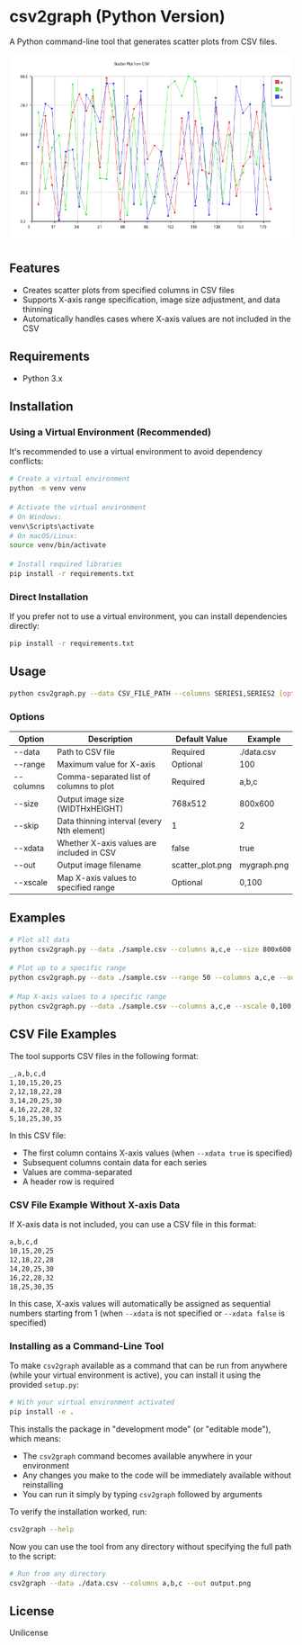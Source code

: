 # csv2graph (Python Version)

A Python command-line tool that generates scatter plots from CSV files.

![example.png](./example.png)

## Features

- Creates scatter plots from specified columns in CSV files
- Supports X-axis range specification, image size adjustment, and data thinning
- Automatically handles cases where X-axis values are not included in the CSV

## Requirements

- Python 3.x

## Installation

### Using a Virtual Environment (Recommended)

It's recommended to use a virtual environment to avoid dependency conflicts:

```bash
# Create a virtual environment
python -m venv venv

# Activate the virtual environment
# On Windows:
venv\Scripts\activate
# On macOS/Linux:
source venv/bin/activate

# Install required libraries
pip install -r requirements.txt
```

### Direct Installation

If you prefer not to use a virtual environment, you can install dependencies directly:

```bash
pip install -r requirements.txt
```

## Usage

```bash
python csv2graph.py --data CSV_FILE_PATH --columns SERIES1,SERIES2 [options]
```

### Options

| Option      | Description                               | Default Value | Example       |
|-------------|-------------------------------------------|---------------|---------------|
| --data      | Path to CSV file                          | Required      | ./data.csv    |
| --range     | Maximum value for X-axis                  | Optional      | 100           |
| --columns   | Comma-separated list of columns to plot   | Required      | a,b,c         |
| --size      | Output image size (WIDTHxHEIGHT)          | 768x512       | 800x600       |
| --skip      | Data thinning interval (every Nth element)| 1             | 2             |
| --xdata     | Whether X-axis values are included in CSV | false         | true          |
| --out       | Output image filename                     | scatter_plot.png | mygraph.png |
| --xscale    | Map X-axis values to specified range      | Optional      | 0,100         |

## Examples

```bash
# Plot all data
python csv2graph.py --data ./sample.csv --columns a,c,e --size 800x600 --skip 2 --xdata true --out output.png

# Plot up to a specific range
python csv2graph.py --data ./sample.csv --range 50 --columns a,c,e --out output.png

# Map X-axis values to a specific range
python csv2graph.py --data ./sample.csv --columns a,c,e --xscale 0,100 --out output.png
```

## CSV File Examples

The tool supports CSV files in the following format:

```csv
_,a,b,c,d
1,10,15,20,25
2,12,18,22,28
3,14,20,25,30
4,16,22,28,32
5,18,25,30,35
```

In this CSV file:
- The first column contains X-axis values (when `--xdata true` is specified)
- Subsequent columns contain data for each series
- Values are comma-separated
- A header row is required

### CSV File Example Without X-axis Data

If X-axis data is not included, you can use a CSV file in this format:

```csv
a,b,c,d
10,15,20,25
12,18,22,28
14,20,25,30
16,22,28,32
18,25,30,35
```

In this case, X-axis values will automatically be assigned as sequential numbers starting from 1 (when `--xdata` is not specified or `--xdata false` is specified)

### Installing as a Command-Line Tool

To make `csv2graph` available as a command that can be run from anywhere (while your virtual environment is active), you can install it using the provided `setup.py`:

```bash
# With your virtual environment activated
pip install -e .
```

This installs the package in "development mode" (or "editable mode"), which means:
- The `csv2graph` command becomes available anywhere in your environment
- Any changes you make to the code will be immediately available without reinstalling
- You can run it simply by typing `csv2graph` followed by arguments

To verify the installation worked, run:

```bash
csv2graph --help
```

Now you can use the tool from any directory without specifying the full path to the script:

```bash
# Run from any directory
csv2graph --data ./data.csv --columns a,b,c --out output.png
```

## License

Unilicense
